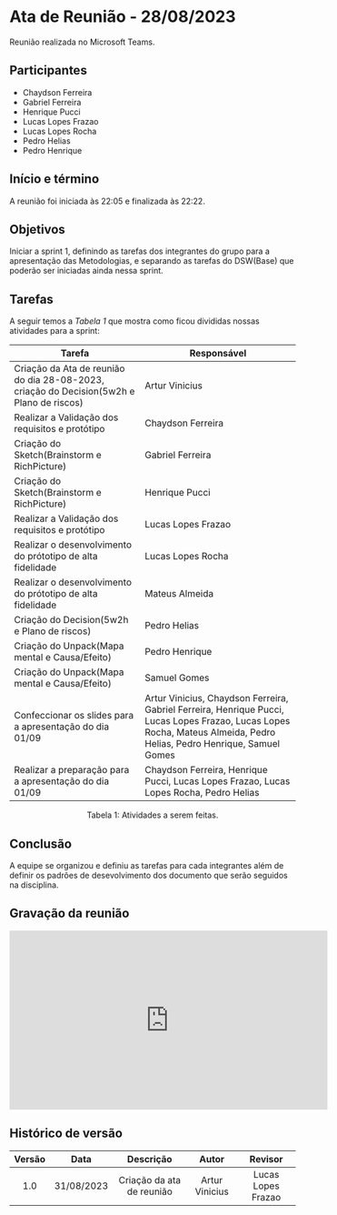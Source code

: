 # Ata de Reunião - 28/08/2023

Reunião realizada no Microsoft Teams.

## Participantes
- Chaydson Ferreira
- Gabriel Ferreira
- Henrique Pucci
- Lucas Lopes Frazao
- Lucas Lopes Rocha
- Pedro Helias
- Pedro Henrique

## Início e término
A reunião foi iniciada às 22:05 e finalizada às 22:22.

## Objetivos
Iniciar a sprint 1, definindo as tarefas dos integrantes do grupo para a apresentação das Metodologias, e separando as tarefas do DSW(Base) que poderão ser iniciadas ainda nessa sprint.

## Tarefas

A seguir temos a <i>Tabela 1</i> que mostra como ficou divididas nossas atividades para a sprint:

| Tarefa | Responsável |
| ---- | ---- |
| Criação da Ata de reunião do dia 28-08-2023, criação do Decision(5w2h e Plano de riscos) | Artur Vinicius
| Realizar a Validação dos requisitos e protótipo | Chaydson Ferreira
| Criação do Sketch(Brainstorm e RichPicture) | Gabriel Ferreira
| Criação do Sketch(Brainstorm e RichPicture)| Henrique Pucci
| Realizar a Validação dos requisitos e protótipo | Lucas Lopes Frazao
| Realizar o desenvolvimento do prótotipo de alta fidelidade | Lucas Lopes Rocha
| Realizar o desenvolvimento do prótotipo de alta fidelidade | Mateus Almeida
| Criação do Decision(5w2h e Plano de riscos) | Pedro Helias
| Criação do Unpack(Mapa mental e Causa/Efeito) | Pedro Henrique
| Criação do Unpack(Mapa mental e Causa/Efeito) | Samuel Gomes
| Confeccionar os slides para a apresentação do dia 01/09 | Artur Vinicius, Chaydson Ferreira, Gabriel Ferreira, Henrique Pucci, Lucas Lopes Frazao, Lucas Lopes Rocha, Mateus Almeida, Pedro Helias, Pedro Henrique, Samuel Gomes
| Realizar a preparação para a apresentação do dia 01/09 | Chaydson Ferreira, Henrique Pucci, Lucas Lopes Frazao, Lucas Lopes Rocha, Pedro Helias
<figcaption align="center">Tabela 1: Atividades a serem feitas.</figcaption>

## Conclusão
A equipe se organizou e definiu as tarefas para cada integrantes além de definir os padrões de desevolvimento dos documento que serão seguidos na disciplina.

## Gravação da reunião
<iframe width="560" height="315" src="https://youtu.be/i6J5BEJ1CaY" title="YouTube video player" frameborder="0" allow="accelerometer; autoplay; clipboard-write; encrypted-media; gyroscope; picture-in-picture" allowfullscreen></iframe>

## Histórico de versão
| Versão | Data | Descrição | Autor | Revisor |
| :----: | :--: | :-------: | :---: | :-----: |
| 1.0 | 31/08/2023 | Criação da ata de reunião | Artur Vinicius | Lucas Lopes Frazao |

